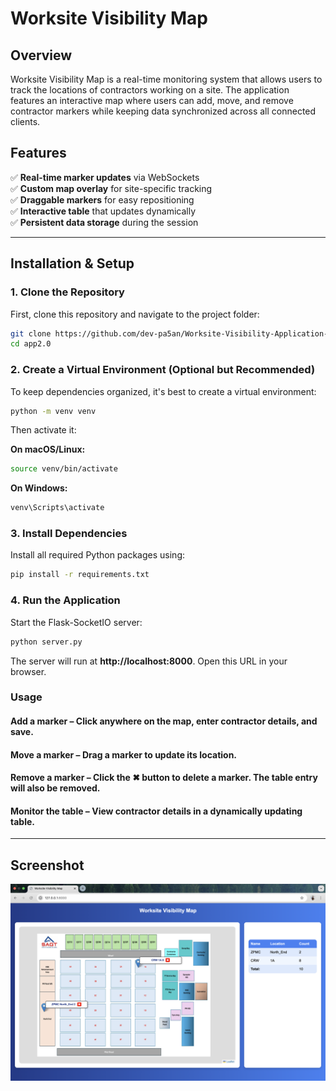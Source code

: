 # Worksite Visibility Map  

## Overview  
Worksite Visibility Map is a real-time monitoring system that allows users to track the locations of contractors working on a site. The application features an interactive map where users can add, move, and remove contractor markers while keeping data synchronized across all connected clients.  

## Features  
✅ **Real-time marker updates** via WebSockets  
✅ **Custom map overlay** for site-specific tracking  
✅ **Draggable markers** for easy repositioning  
✅ **Interactive table** that updates dynamically  
✅ **Persistent data storage** during the session  

---

## **Installation & Setup**  

### **1. Clone the Repository**  
First, clone this repository and navigate to the project folder:  
```sh
git clone https://github.com/dev-pa5an/Worksite-Visibility-Application-WS.git
cd app2.0
```
### **2. Create a Virtual Environment (Optional but Recommended)**  
To keep dependencies organized, it's best to create a virtual environment:

```sh
python -m venv venv
```
Then activate it:

**On macOS/Linux:**
```sh
source venv/bin/activate
```
**On Windows:**
```sh
venv\Scripts\activate 
```
### **3. Install Dependencies**
Install all required Python packages using:

```sh
pip install -r requirements.txt
```
### **4. Run the Application**
Start the Flask-SocketIO server:

```sh
python server.py
```
The server will run at **http://localhost:8000**. Open this URL in your browser.

### **Usage**

#### Add a marker – Click anywhere on the map, enter contractor details, and save.
#### Move a marker – Drag a marker to update its location.
#### Remove a marker – Click the ✖ button to delete a marker. The table entry will also be removed.
#### Monitor the table – View contractor details in a dynamically updating table.

---

## **Screenshot**  

![Application Screenshot](app2.0/Screenshots/s7.png)
